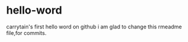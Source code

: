 # hello-word
carrytain's first hello word on github
i am glad to change this rmeadme file,for commits.
